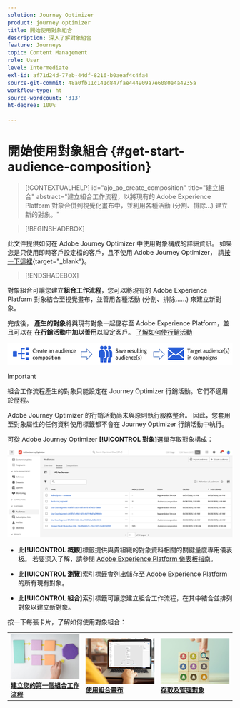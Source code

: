 ```yaml
---
solution: Journey Optimizer
product: journey optimizer
title: 開始使用對象組合
description: 深入了解對象組合
feature: Journeys
topic: Content Management
role: User
level: Intermediate
exl-id: af71d24d-77eb-44df-8216-b0aeaf4c4fa4
source-git-commit: 48a0fb11c141d847fae444909a7e6080e4a4935a
workflow-type: ht
source-wordcount: '313'
ht-degree: 100%

---
```


# 開始使用對象組合 {#get-start-audience-composition}

>[!CONTEXTUALHELP]
>id="ajo_ao_create_composition"
>title="建立組合"
>abstract="建立組合工作流程，以將現有的 Adobe Experience Platform 對象合併到視覺化畫布中，並利用各種活動 (分割、排除...) 建立新的對象。"

>[!BEGINSHADEBOX]

此文件提供如何在 Adobe Journey Optimizer 中使用對象構成的詳細資訊。 如果您是只使用即時客戶設定檔的客戶，且不使用 Adobe Journey Optimizer， 請[按一下這裡](https://experienceleague.adobe.com/docs/experience-platform/segmentation/ui/audience-composition.html?lang=zh-Hant){target="_blank"}。

>[!ENDSHADEBOX]

對象組合可讓您建立&#x200B;**組合工作流程**，您可以將現有的 Adobe Experience Platform 對象結合至視覺畫布，並善用各種活動 (分割、排除……) 來建立新對象。

完成後， **產生的對象**&#x200B;將與現有對象一起儲存至 Adobe Experience Platform，並且可以在 **在行銷活動中加以善用**&#x200B;以設定客戶。 [了解如何使行銷活動](../campaigns/get-started-with-campaigns.md)

![](assets/audiences-process.png)

>[!IMPORTANT]
>
>組合工作流程產生的對象只能設定在 Journey Optimizer 行銷活動。它們不適用於歷程。
>
>Adobe Journey Optimizer 的行銷活動尚未與原則執行服務整合。 因此，您套用至對象屬性的任何資料使用標籤都不會在 Journey Optimizer 行銷活動中執行。

可從 Adobe Journey Optimizer **[!UICONTROL 對象]**&#x200B;選單存取對象構成：

![](assets/audiences-browse.png)

* 此&#x200B;**[!UICONTROL 概觀]**&#x200B;標籤提供與貴組織的對象資料相關的關鍵量度專用儀表板。 若要深入了解，請參閱 [Adobe Experience Platform 儀表板指南](https://experienceleague.adobe.com/docs/experience-platform/dashboards/guides/segments.html?lang=zh-Hant)。

* 此&#x200B;**[!UICONTROL 瀏覽]**&#x200B;索引標籤會列出儲存至 Adobe Experience Platform 的所有現有對象。

* 此&#x200B;**[!UICONTROL 組合]**&#x200B;索引標籤可讓您建立組合工作流程，在其中結合並排列對象以建立新對象。

按一下每張卡片，了解如何使用對象組合：

<table style="table-layout:fixed"><tr style="border: 0;">
<td><a href="create-compositions.md"><img alt="建立組合工作流程" src="../assets/do-not-localize/ao-workflows.jpg"></a>
<div><a href="create-compositions.md"><strong>建立您的第一個組合工作流程</strong></a></div></td>
<td><a href="composition-canvas.md"><img alt="使用組合畫布" src="../assets/do-not-localize/ao-canvas.jpg"></a>
<div><a href="composition-canvas.md"><strong>使用組合畫布</strong></a></div></td>
<td><a href="access-audiences.md"><img alt="存取及管理對象" src="../assets/do-not-localize/ao-audiences.jpeg"></a>
<div><a href="access-audiences.md"><strong>存取及管理對象</strong></a></div></td>
</tr></table>
